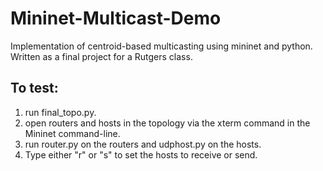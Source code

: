 # Mininet-Multicast-Demo
Implementation of centroid-based multicasting using mininet and python. Written as a final project for a Rutgers class.

## To test:
1. run final_topo.py.
2. open routers and hosts in the topology via the xterm command in the Mininet command-line.
3. run router.py on the routers and udphost.py on the hosts.
4. Type either "r" or "s" to set the hosts to receive or send.
